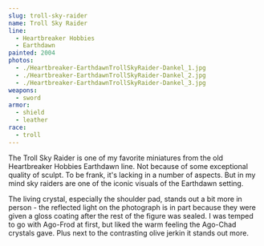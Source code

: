 ```yaml
---
slug: troll-sky-raider
name: Troll Sky Raider
line:
  - Heartbreaker Hobbies
  - Earthdawn
painted: 2004
photos:
  - ./Heartbreaker-EarthdawnTrollSkyRaider-Dankel_1.jpg
  - ./Heartbreaker-EarthdawnTrollSkyRaider-Dankel_2.jpg
  - ./Heartbreaker-EarthdawnTrollSkyRaider-Dankel_3.jpg
weapons:
  - sword
armor:
  - shield
  - leather
race:
  - troll
---
```


The Troll Sky Raider is one of my favorite miniatures from the old Heartbreaker Hobbies Earthdawn line. Not because of some exceptional quality of sculpt. To be frank, it's lacking in a number of aspects. But in my mind sky raiders are one of the iconic visuals of the Earthdawn setting.

The living crystal, especially the shoulder pad, stands out a bit more in person - the reflected light on the photograph is in part because they were given a gloss coating after the rest of the figure was sealed. I was temped to go with Ago-Frod at first, but liked the warm feeling the Ago-Chad crystals gave. Plus next to the contrasting olive jerkin it stands out more.
